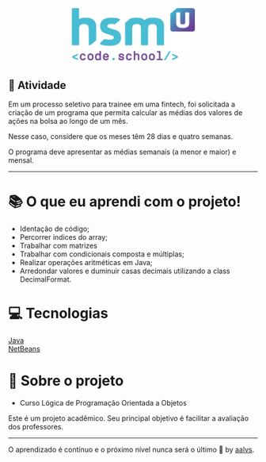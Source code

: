<div align='center'>
<img src=".github/logo.png" width='250'>
</div>

## 🚀 Atividade

Em um processo seletivo para trainee em uma fintech, foi solicitada a criação de um programa que permita calcular as médias dos valores de ações na bolsa ao longo de um mês.

Nesse caso, considere que os meses têm 28 dias e quatro semanas.

O programa deve apresentar as médias semanais (a menor e maior) e mensal.

---

# 📚 O que eu aprendi com o projeto!

- Identação de código;
- Percorrer indices do array;
- Trabalhar com matrizes
- Trabalhar com condicionais composta e múltiplas;
- Realizar operações aritméticas em Java;
- Arredondar valores e duminuir casas decimais utilizando a class DecimalFormat.

# 💻 Tecnologias

<a href='https://www.oracle.com/java/technologies/'>Java</a>
<br/>
<a href='https://netbeans.org/'>NetBeans</a>
<br/>


# 📝 Sobre o projeto

- Curso Lógica de Programação Orientada a Objetos

Este é um projeto acadêmico. Seu principal objetivo é facilitar a avaliação dos professores.

---

O aprendizado é contínuo e o próximo nível nunca será o último 🚀 by [aalvs](https://app.rocketseat.com.br/me/aalvs).